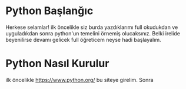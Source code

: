 # Python Başlanğıc

Herkese selamlar! ilk öncelikle siz burda yazdıklarımı full okudukdan ve uyguladıkdan sonra python'un temelini örnemiş olucaksınız. Belki irelide beyenilirse devamı gelicek full öğreticem neyse
hadi başlayalım.

# Python Nasıl Kurulur

ilk öncelikle https://www.python.org/ bu siteye girelim. Sonra 
